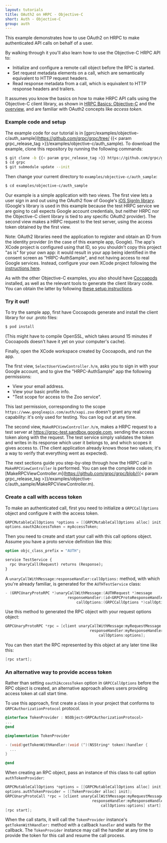 ```yaml
---
layout: tutorials
title: OAuth2 on HRPC - Objective-C
short: Auth - Objective-C
group: auth
---
```


This example demonstrates how to use OAuth2 on HRPC to make
authenticated API calls on behalf of a user.

By walking through it you'll also learn how to use the Objective-C HRPC API to:

- Initialize and configure a remote call object before the RPC is started.
- Set request metadata elements on a call, which are semantically equivalent to
  HTTP request headers.
- Read response metadata from a call, which is equivalent to HTTP response
  headers and trailers.

It assumes you know the basics on how to make HRPC API calls using the
Objective-C client library, as shown in [HRPC Basics:
Objective-C](/docs/tutorials/basic/objective-c/) and the
[overview](/docs/), and are familiar with OAuth2 concepts like _access
token_.

<div id="toc"></div>

<a name="setup"></a>

### Example code and setup

The example code for our tutorial is in
[gprc/examples/objective-c/auth_sample](https://github.com/grpc/grpc/tree/
{{< param grpc_release_tag >}}/examples/objective-c/auth_sample). To
download the example, clone this repository by running the following commands:

```sh
$ git clone -b {{< param grpc_release_tag >}} https://github.com/grpc/grpc
$ cd grpc
$ git submodule update --init
```

Then change your current directory to `examples/objective-c/auth_sample`:

```sh
$ cd examples/objective-c/auth_sample
```

Our example is a simple application with two views. The first view lets a user
sign in and out using the OAuth2 flow of Google's [iOS SignIn
library](https://developers.google.com/identity/sign-in/ios/). (Google's library
is used in this example because the test HRPC service we are going to call
expects Google account credentials, but neither HRPC nor the Objective-C client
library is tied to any specific OAuth2 provider). The second view makes a HRPC
request to the test server, using the access token obtained by the first view.

Note: OAuth2 libraries need the application to register and obtain an ID from
the identity provider (in the case of this example app, Google). The app's XCode
project is configured using that ID, so you shouldn't copy this project "as is"
for your own app: it would result in your app being identified in the consent
screen as "HRPC-AuthSample", and not having access to real Google services.
Instead, configure your own XCode project following the [instructions
here](https://developers.google.com/identity/sign-in/ios/).

As with the other Objective-C examples, you also should have
[Cocoapods](https://cocoapods.org/#install) installed, as well as the relevant
tools to generate the client library code. You can obtain the latter by
following [these setup instructions](https://github.com/grpc/homebrew-grpc).


<a name="try"></a>

### Try it out!

To try the sample app, first have Cocoapods generate and install the client library for our .proto
files:

```sh
$ pod install
```

(This might have to compile OpenSSL, which takes around 15 minutes if Cocoapods
doesn't have it yet on your computer's cache).

Finally, open the XCode workspace created by Cocoapods, and run the app.

The first view, `SelectUserViewController.h/m`, asks you to sign in with your
Google account, and to give the "HRPC-AuthSample" app the following permissions:

- View your email address.
- View your basic profile info.
- "Test scope for access to the Zoo service".

This last permission, corresponding to the scope
`https://www.googleapis.com/auth/xapi.zoo` doesn't grant any real capability:
it's only used for testing. You can log out at any time.

The second view, `MakeRPCViewController.h/m`, makes a HRPC request to a test
server at https://grpc-test.sandbox.google.com, sending the access token along
with the request. The test service simply validates the token and writes in its
response which user it belongs to, and which scopes it gives access to. (The
client application already knows those two values; it's a way to verify that
everything went as expected).

The next sections guide you step-by-step through how the HRPC call in
`MakeRPCViewController` is performed. You can see the complete code in
[MakeRPCViewController.m](https://github.com/grpc/grpc/blob/{{< param grpc_release_tag >}}/examples/objective-c/auth_sample/MakeRPCViewController.m).

<a name="rpc-call"></a>

### Create a call with access token

To make an authenticated call, first you need to initialize a `GRPCCallOptions` object and configure
it with the access token.

```objective-c
GRPCMutableCallOptions *options = [[GRPCMutableCallOptions alloc] init];
options.oauth2AccessToken = myAccessToken;
```

Then you need to create and start your call with this call options object. Assume you have a proto
service definition like this:

```protobuf
option objc_class_prefix = "AUTH";

service TestService {
  rpc UnaryCall(Request) returns (Response);
}
```

A `unaryCallWithMessage:responseHandler:callOptions:` method, with which you're already familiar, is
generated for the `AUTHTestService` class:

```objective-c
- (GRPCUnaryProtoRPC *)unaryCallWithMessage:(AUTHRequest *)message
                            responseHandler:(id<GRPCProtoResponseHandler>)responseHandler
                                callOptions:(GRPCCallOptions *)callOptions;
```

Use this method to generated the RPC object with your request options object:

```objective-c
GRPCUnaryProtoRPC *rpc = [client unaryCallWithMessage:myRequestMessage
                                      responseHandler:myResponseHandler
                                          callOptions:options];
```

You can then start the RPC represented by this object at any later time like this:

```objective-c
[rpc start];
```

<a name="authorization-protocol">

### An alternative way to provide access token
Rather than setting `oauth2AccessToken` option in `GRPCCallOptions` before the RPC object is
created, an alternative approach allows users providing access token at call start time.

To use this approach, first create a class in your project that conforms to
`GRPCAuthorizationProtocol` protocol.

```objective-c
@interface TokenProvider : NSObject<GRPCAuthorizationProtocol>
...
@end

@implementation TokenProvider

- (void)getTokenWithHandler:(void (^)(NSString* token))handler {
  ...
}

@end
```

When creating an RPC object, pass an instance of this class to call option `authTokenProvider`:
```objective-c
GRPCMutableCallOptions *options = [[GRPCMutableCallOptions alloc] init];
options.authTokenProvider = [[TokenProvider alloc] init];
GRPCUnaryProtoCall *rpc = [client unaryCallWithMessage:myRequestMessage
                                       responseHandler:myResponseHandler
                                           callOptions:options] start];
[rpc start];
```

When the call starts, it will call the `TokenProvider` instance's `getTokenWithHandler:` method with
a callback `handler` and waits for the callback. The `TokenProvider` instance may call the handler
at any time to provide the token for this call and resume the call process.

